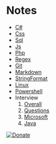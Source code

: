 # Notes

* [C#](notes/csharp.md)
* [Css](notes/css.md)
* [Sql](notes/sql.md)
* [Js](notes/js.md)
* [Php](notes/php.md)
* [Regex](notes/regex.md)
* [Git](notes/git.md)
* [Markdown](notes/markdown.md)
* [StringFormat](notes/stringformat.md)
* [Linux](notes/linux.md)
* [Powershell](notes/powershell.md)
* Interview
    1. [Overall](notes/interview/Overall.md)
    2. [Questions](notes/interview/Questions.md)
    3. [Microsoft](notes/interview/MicrosftInternship.md)
    4. [Java](notes/interview/Java.md)

[![Donate](https://www.buymeacoffee.com/assets/img/custom_images/orange_img.png)](https://buymeacoff.ee/XrTW5YQDy)